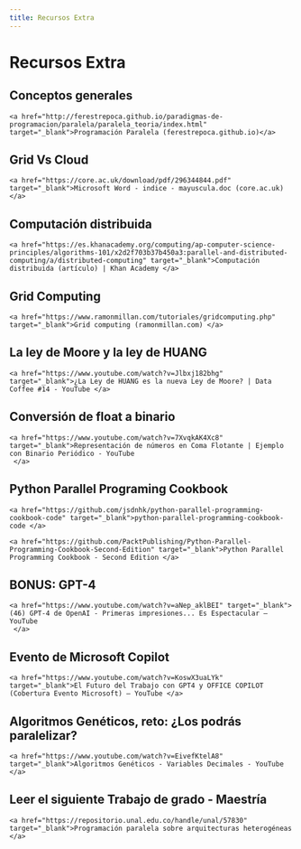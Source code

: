 ```yaml
---
title: Recursos Extra
---
```

# Recursos Extra

## Conceptos generales
```{tip}
<a href="http://ferestrepoca.github.io/paradigmas-de-programacion/paralela/paralela_teoria/index.html" target="_blank">Programación Paralela (ferestrepoca.github.io)</a>
```

## Grid Vs Cloud
```{tip}
<a href="https://core.ac.uk/download/pdf/296344844.pdf" target="_blank">Microsoft Word - indice - mayuscula.doc (core.ac.uk) </a>
```

## Computación distribuida
```{tip}
<a href="https://es.khanacademy.org/computing/ap-computer-science-principles/algorithms-101/x2d2f703b37b450a3:parallel-and-distributed-computing/a/distributed-computing" target="_blank">Computación distribuida (artículo) | Khan Academy </a>
```

## Grid Computing
```{tip}
<a href="https://www.ramonmillan.com/tutoriales/gridcomputing.php" target="_blank">Grid computing (ramonmillan.com) </a>
```

## La ley de Moore y la ley de HUANG
```{tip}
<a href="https://www.youtube.com/watch?v=Jlbxj182bhg" target="_blank">¿La Ley de HUANG es la nueva Ley de Moore? | Data Coffee #14 - YouTube </a>
```

## Conversión de float a binario
```{tip}
<a href="https://www.youtube.com/watch?v=7XvqkAK4Xc8" target="_blank">Representación de números en Coma Flotante | Ejemplo con Binario Periódico - YouTube
 </a>
```

## Python Parallel Programing Cookbook
```{tip}
<a href="https://github.com/jsdnhk/python-parallel-programming-cookbook-code" target="_blank">python-parallel-programming-cookbook-code </a>

<a href="https://github.com/PacktPublishing/Python-Parallel-Programming-Cookbook-Second-Edition" target="_blank">Python Parallel Programming Cookbook - Second Edition </a>
```

## BONUS: GPT-4
```{tip}
<a href="https://www.youtube.com/watch?v=aNep_aklBEI" target="_blank">(46) GPT-4 de OpenAI - Primeras impresiones... Es Espectacular – YouTube
 </a>
```

## Evento de Microsoft Copilot
```{tip}
<a href="https://www.youtube.com/watch?v=KoswX3uaLYk" target="_blank">El Futuro del Trabajo con GPT4 y OFFICE COPILOT (Cobertura Evento Microsoft) – YouTube </a>
```

## Algoritmos Genéticos, reto: ¿Los podrás paralelizar?
```{tip}
<a href="https://www.youtube.com/watch?v=EivefKtelA8" target="_blank">Algoritmos Genéticos - Variables Decimales - YouTube </a>
```

## Leer el siguiente Trabajo de grado - Maestría
```{tip}
<a href="https://repositorio.unal.edu.co/handle/unal/57830" target="_blank">Programación paralela sobre arquitecturas heterogéneas </a>
```
